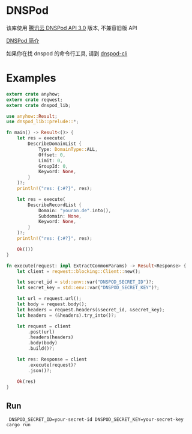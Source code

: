 # DNSPod 

该库使用 [腾讯云 DNSPod API 3.0](https://docs.dnspod.cn/api/api3/) 版本, 不兼容旧版 API  

[DNSPod 简介](https://cloud.tencent.com/document/api/1427/56193)  


如果你在找 dnspod 的命令行工具, 请到 [dnspod-cli](https://crates.io/crates/dnspod-cli)

# Examples

```rust
extern crate anyhow;
extern crate reqwest;
extern crate dnspod_lib;

use anyhow::Result;
use dnspod_lib::prelude::*;

fn main() -> Result<()> {
    let res = execute(
        DescribeDomainList {
            Type: DomainType::ALL,
            Offset: 0,
            Limit: 0,
            GroupId: 0,
            Keyword: None,
        }
    )?;
    println!("res: {:#?}", res);

    let res = execute(
        DescribeRecordList {
            Domain: "youran.de".into(),
            Subdomain: None,
            Keyword: None,
        }
    )?;
    println!("res: {:#?}", res);

    Ok(())
}

fn execute(request: impl ExtractCommonParams) -> Result<Response> {
    let client = reqwest::blocking::Client::new();

    let secret_id = std::env::var("DNSPOD_SECRET_ID")?;
    let secret_key = std::env::var("DNSPOD_SECRET_KEY")?;

    let url = request.url();
    let body = request.body();
    let headers = request.headers(&secret_id, &secret_key);
    let headers = (&headers).try_into()?;

    let request = client
        .post(url)
        .headers(headers)
        .body(body)
        .build()?;

    let res: Response = client
        .execute(request)?
        .json()?;

    Ok(res)
}
```

## Run

```console
 DNSPOD_SECRET_ID=your-secret-id DNSPOD_SECRET_KEY=your-secret-key cargo run
```


